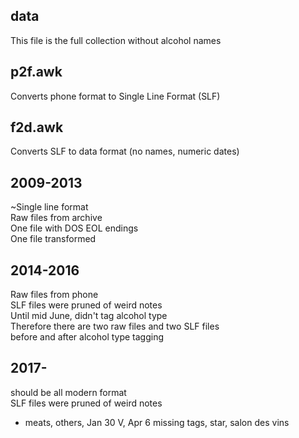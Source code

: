 ## data
This file is the full collection without alcohol names

## p2f.awk
Converts phone format to Single Line Format (SLF)

## f2d.awk
Converts SLF to data format (no names, numeric dates)

## 2009-2013
~Single line format  
Raw files from archive  
One file with DOS EOL endings  
One file transformed

## 2014-2016
Raw files from phone  
SLF files were pruned of weird notes  
Until mid June, didn't tag alcohol type  
Therefore there are two raw files and two SLF files  
before and after alcohol type tagging

## 2017-
should be all modern format  
SLF files were pruned of weird notes  
  * meats, others, Jan 30 V, Apr 6 missing tags, star, salon des vins
